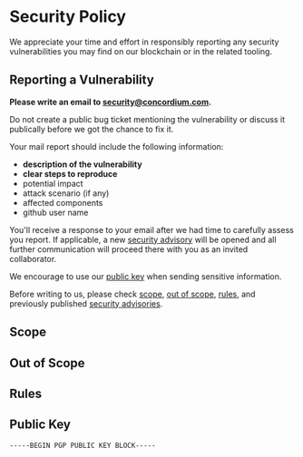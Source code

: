 # Security Policy

We appreciate your time and effort in responsibly reporting any security vulnerabilities you may find on our blockchain or in the related tooling.

## Reporting a Vulnerability

**Please write an email to <security@concordium.com>.**

Do not create a public bug ticket mentioning the vulnerability or discuss it publically before we got the chance to fix it.

Your mail report should include the following information:
- **description of the vulnerability**
- **clear steps to reproduce**
- potential impact
- attack scenario (if any)
- affected components
- github user name

You'll receive a response to your email after we had time to carefully assess you report. If applicable, a new [security advisory](https://github.com/concordium-cl/sandbox/security/advisories) will be opened and all further communication will proceed there with you as an invited collaborator.

We encourage to use our [public key](#public-key) when sending sensitive information.

Before writing to us, please check [scope](#scope), [out of scope](#out-of-scope), [rules](#rules), and previously published [security advisories](https://github.com/concordium-cl/sandbox/security/advisories).

## Scope
## Out of Scope
## Rules

## Public Key
```
-----BEGIN PGP PUBLIC KEY BLOCK-----
```
